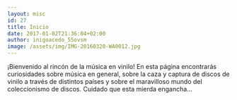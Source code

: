 ```yaml
---
layout: misc
id: 27
title: Inicio
date: 2017-01-02T21:36:04+02:00
author: inigoacedo_55ovsm
image: /assets/img/IMG-20160320-WA0012.jpg
---
```


¡Bienvenido al rincón de la música en vinilo! En esta página encontrarás curiosidades sobre música en general, sobre la caza y captura de discos de vinilo a través de distintos países y sobre el maravilloso mundo del coleccionismo de discos. Cuidado que esta mierda engancha...

